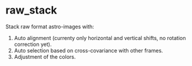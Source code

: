 # raw_stack

Stack raw format astro-images with: 

1) Auto alignment (currenty only horizontal and vertical shifts, no rotation correction yet). 
2) Auto selection based on cross-covariance with other frames. 
3) Adjustment of the colors.
